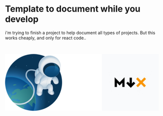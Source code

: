 # Template to document while you develop

i'm trying to finish a project to help document all types of projects. But this works cheaply, and only for react code..

<br>

![react cosmos plus mdx](https://github.com/jocelinqueau/aroundcode-cheap-react/blob/main/public/cosmos-mdx.png?raw=true)